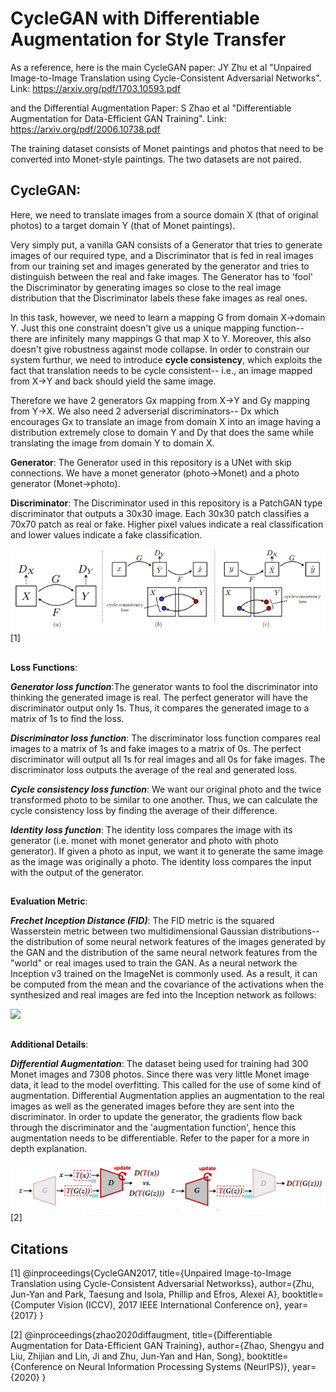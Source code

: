 # **CycleGAN** with **Differentiable Augmentation** for Style Transfer

As a reference, here is the main CycleGAN paper: JY Zhu et al "Unpaired Image-to-Image Translation using Cycle-Consistent Adversarial Networks". 
Link: https://arxiv.org/pdf/1703.10593.pdf

and the Differential Augmentation Paper: S Zhao et al "Differentiable Augmentation for Data-Efficient GAN Training".
Link: https://arxiv.org/pdf/2006.10738.pdf

The training dataset consists of Monet paintings and photos that need to be converted into Monet-style paintings. The two datasets are not paired.

## CycleGAN:

Here, we need to translate images from a source domain X (that of original photos) to a target domain Y (that of Monet paintings).

Very simply put, a vanilla GAN consists of a Generator that tries to generate images of our required type, and a Discriminator that is fed in real images from our training set and images generated by the generator and tries to distinguish between the real and fake images. The Generator has to 'fool' the Discriminator by generating images so close to the real image distribution that the Discriminator labels these fake images as real ones.

In this task, however, we need to learn a mapping G from domain X->domain Y. Just this one constraint doesn't give us a unique mapping function-- there are infinitely many mappings G that map X to Y. Moreover, this also doesn't give robustness against mode collapse. In order to constrain our system furthur, we need to introduce **cycle consistency**, which exploits the fact that translation needs to be cycle consistent-- i.e., an image mapped from X->Y and back should yield the same image. 

Therefore we have 2 generators Gx mapping from X->Y and Gy mapping from Y->X. We also need 2 adverserial discriminators-- Dx which encourages Gx to translate an image from domain X into an image having a distribution extremely close to domain Y and Dy that does the same while translating the image from domain Y to domain X.

**Generator**: The Generator used in this repository is a UNet with skip connections. We have a monet generator (photo->Monet) and a photo generator (Monet->photo).

**Discriminator**: The Discriminator used in this repository is a PatchGAN type discriminator that outputs a 30x30 image. Each 30x30 patch classifies a 70x70 patch as real or fake. Higher pixel values indicate a real classification and lower values indicate a fake classification.

![](https://github.com/shreshtashetty/CycleGANPhototoMonet/blob/main/CycleGAN.PNG) [1]

##

**Loss Functions**:

***Generator loss function***:The generator wants to fool the discriminator into thinking the generated image is real. The perfect generator will have the discriminator output only 1s. Thus, it compares the generated image to a matrix of 1s to find the loss.

***Discriminator loss function***: The discriminator loss function compares real images to a matrix of 1s and fake images to a matrix of 0s. The perfect discriminator will output all 1s for real images and all 0s for fake images. The discriminator loss outputs the average of the real and generated loss.

***Cycle consistency loss function***: We want our original photo and the twice transformed photo to be similar to one another. Thus, we can calculate the cycle consistency loss by finding the average of their difference.

***Identity loss function***: The identity loss compares the image with its generator (i.e. monet with monet generator and photo with photo generator). If given a photo as input, we want it to generate the same image as the image was originally a photo. The identity loss compares the input with the output of the generator.

##

**Evaluation Metric**:

***Frechet Inception Distance (FID)***: 
The FID metric is the squared Wasserstein metric between two multidimensional Gaussian distributions-- the distribution of some neural network features of the images generated by the GAN and the distribution of the same neural network features from the "world" or real images used to train the GAN. As a neural network the Inception v3 trained on the ImageNet is commonly used. As a result, it can be computed from the mean and the covariance of the activations when the synthesized and real images are fed into the Inception network as follows:

![](https://wikimedia.org/api/rest_v1/media/math/render/svg/d2400530e03017712e6e21ccf71922dd15d052b0) 

##

**Additional Details**:

***Differential Augmentation***: The dataset being used for training had 300 Monet images and 7308 photos. Since there was very little Monet image data, it lead to the model overfitting. This called for the use of some kind of augmentation.
Differential Augmentation applies an augmentation to the real images as well as the generated images before they are sent into the discriminator. In order to update the generator, the gradients flow back through the discriminator and the 'augmentation function', hence this augmentation needs to be differentiable. Refer to the paper for a more in depth explanation.

![](https://github.com/shreshtashetty/CycleGANPhototoMonet/blob/main/DiffAugment.PNG) [2]

## 

## Citations

[1] @inproceedings{CycleGAN2017,
  title={Unpaired Image-to-Image Translation using Cycle-Consistent Adversarial Networkss},
  author={Zhu, Jun-Yan and Park, Taesung and Isola, Phillip and Efros, Alexei A},
  booktitle={Computer Vision (ICCV), 2017 IEEE International Conference on},
  year={2017}
}

[2] @inproceedings{zhao2020diffaugment,
  title={Differentiable Augmentation for Data-Efficient GAN Training},
  author={Zhao, Shengyu and Liu, Zhijian and Lin, Ji and Zhu, Jun-Yan and Han, Song},
  booktitle={Conference on Neural Information Processing Systems (NeurIPS)},
  year={2020}
}

